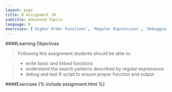 ```yaml
---
layout: page
title: R Assignment 10
subtitle: Advanced Topics
language: R
exercises: ['Higher Order Functions', 'Regular Expressions', 'Debugging', 'Tests']
---
```



####Learning Objectives

> Following this assignment students should be able to:

> - write basic and linked functions
> - understand the search patterns described by regular expressions
> - debug and test R script to ensure proper function and output 

####Exercises
{% include assignment.html %}
